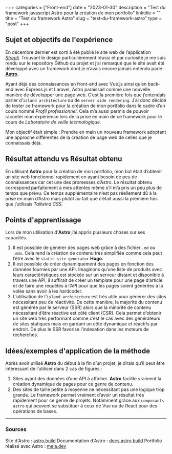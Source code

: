 +++
categories = ["Front-end"]
date = "2023-01-30"
description = "Test du framework javascript Astro pour la création de mon portfolio"
linktitle = ""
title = "Test du framework Astro"
slug = "test-du-framework-astro"
type = "post"
+++

## Sujet et objectifs de l'expérience

En décembre dernier est sorti à été publié le site web de l’application *[Streali](https://www.streali.com/)*. Trouvant le design particulièrement réussi et par curiosité je me suis rendu sur le repository Github du projet et j’ai remarqué que le site avait été développé avec un framework dont je n’avais encore jamais entendu parlé : **[Astro](https://astro.build/)**.

Ayant déjà des connaissances en front-end avec Vue.js ainsi qu’en back-end avec Express.js et Laravel, Astro paraissait comme une nouvelle manière de développer une page web. C’est la première fois que j’entendais parler d’`island architecture` ou de `server side rendering`. J’ai donc décidé de tester ce framework pour la création de mon portfolio dans le cadre d’un cours nommé *Profil professionnel*. Cela m’a aussi permis de pouvoir raconter mon expérience lors de la prise en main de ce framework pour le cours de *Laboratoire de veille technologique*.

Mon objectif était simple : Prendre en main un nouveau framework adoptant une approche différentes de la création de page web de celles que je connaissais déjà.

## Résultat attendu vs Résultat obtenu

En utilisant **Astro** pour la création de mon portfolio, mon but était d’obtenir un site web fonctionnel rapidement en ayant besoin de peu de connaissances car cet une des promesses d’Astro. Le résultat obtenu correspond parfaitement à mes attentes même s’il m’a pris un peu plus de temps que prévu. Ce temps supplémentaire n’est pas réellement dû à la prise en main d’Astro mais plutôt au fait que c’était aussi la première fois que j’utilisais *Tailwind CSS.*

## Points d'apprentissage

Lors de mon utilisation d’**Astro** j’ai appris plusieurs choses sur ses capacités.

1. Il est possible de générer des pages web grâce à des fichier `.md` ou `.mdx`. Cela rend la création de contenu très simplifiée comme cela peut l’être avec le `static site generator` **Hugo**.
2. Il est possible de créer dynamiquement des pages en fonction des données fournies par une API. Imaginons qu’une liste de produits avec leurs caractéristiques est stockée sur un serveur distant et disponible à travers une API, il suffirait de créer un template pour une page d’article et de faire une requêtes à l’API pour que les pages soient générées à la volée sans avoir à les hardcoder.
3. L’utilisation de l’`island architecture` est très utile pour générer des sites nécessitant peu de réactivité. De cette manière, la majorité du contenu est générée par le serveur (SSR) alors que la minorité de contenu nécessitant d’être réactive est côté client (CSR). Cela permet d’obtenir un site web très performant comme c’est le cas avec des générateurs de sites statiques mais en gardant un côté dynamique et réactifs par endroit. De plus le SSR favorise l’indexation dans les moteurs de recherches.

## Idées/exemples d'application de la méthode

Après avoir utilisé **Astro** du début à la fin d’un projet, je dirais qu’il peut être intéressant de l’utiliser dans 2 cas de figures : 

1. Sites ayant des données d’une API à afficher. **Astro** facilite vraiment la création dynamique de pages pour ce genre de contenu.
2. Des sites de taille petite à moyenne ne nécessitant pas une logique trop grande. Le framework permet vraiment d’avoir un résultat très rapidement pour ce genre de projets. Notamment grâce aux `composants astro` qui peuvent se substituer à ceux de Vue ou de React pour des opérations de bases.

---

### Sources
Site d'Astro : [astro.build](https://astro.build/)
Documentation d'Astro : [docs.astro.build](https://docs.astro.build/en/concepts/why-astro/)
Portfolio réalisé avec Astro : [meia.dev](https://meia.dev/)